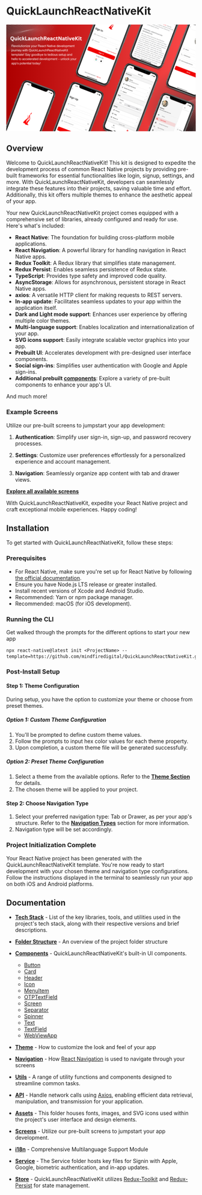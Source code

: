 # QuickLaunchReactNativeKit

<img alt="feature-image" src="./QuickLaunchReactNativeKit/docs/screenshots/banner.png" />

## Overview

Welcome to QuickLaunchReactNativeKit! This kit is designed to expedite the development process of common React Native projects by providing pre-built frameworks for essential functionalities like login, signup, settings, and more. With QuickLaunchReactNativeKit, developers can seamlessly integrate these features into their projects, saving valuable time and effort. Additionally, this kit offers multiple themes to enhance the aesthetic appeal of your app.

Your new QuickLaunchReactNativeKit project comes equipped with a comprehensive set of libraries, already configured and ready for use. Here's what's included:

- **React Native**: The foundation for building cross-platform mobile applications.
- **React Navigation**: A powerful library for handling navigation in React Native apps.
- **Redux Toolkit**: A Redux library that simplifies state management.
- **Redux Persist**: Enables seamless persistence of Redux state.
- **TypeScript**: Provides type safety and improved code quality.
- **AsyncStorage**: Allows for asynchronous, persistent storage in React Native apps.
- **axios**: A versatile HTTP client for making requests to REST servers.
- **In-app update**: Facilitates seamless updates to your app within the application itself.
- **Dark and Light mode support**: Enhances user experience by offering multiple color themes.
- **Multi-language support**: Enables localization and internationalization of your app.
- **SVG icons support**: Easily integrate scalable vector graphics into your app.
- **Prebuilt UI**: Accelerates development with pre-designed user interface components.
- **Social sign-ins**: Simplifies user authentication with Google and Apple sign-ins.
- **Additional prebuilt [components](./QuickLaunchReactNativeKit/docs/template/src/components/Components.md)**: Explore a variety of pre-built components to enhance your app's UI.

And much more!

### Example Screens

Utilize our pre-built screens to jumpstart your app development:

1. **Authentication**: Simplify user sign-in, sign-up, and password recovery processes.

2. **Settings**: Customize user preferences effortlessly for a personalized experience and account management.

3. **Navigation**: Seamlessly organize app content with tab and drawer views.

**[Explore all available screens](./QuickLaunchReactNativeKit/docs/ScreenShots.md)**

With QuickLaunchReactNativeKit, expedite your React Native project and craft exceptional mobile experiences. Happy coding!

## Installation

To get started with QuickLaunchReactNativeKit, follow these steps:

### Prerequisites

- For React Native, make sure you're set up for React Native by following [the official documentation](https://reactnative.dev/docs/environment-setup).
- Ensure you have Node.js LTS release or greater installed.
- Install recent versions of Xcode and Android Studio.
- Recommended: Yarn or npm package manager.
- Recommended: macOS (for iOS development).

### Running the CLI

Get walked through the prompts for the different options to start your new app

```terminal
npx react-native@latest init <ProjectName> --template=https://github.com/mindfiredigital/QuickLaunchReactNativeKit.git
```

### Post-Install Setup

#### Step 1: Theme Configuration

During setup, you have the option to customize your theme or choose from preset themes.

##### Option 1: Custom Theme Configuration

1. You'll be prompted to define custom theme values.
2. Follow the prompts to input hex color values for each theme property.
3. Upon completion, a custom theme file will be generated successfully.

##### Option 2: Preset Theme Configuration

1. Select a theme from the available options. Refer to the **[Theme Section](./QuickLaunchReactNativeKit/docs/template/src/theme/PresetThemes.md)** for details.
2. The chosen theme will be applied to your project.

#### Step 2: Choose Navigation Type

1. Select your preferred navigation type: Tab or Drawer, as per your app's structure. Refer to the **[Navigation Types](./QuickLaunchReactNativeKit/docs/template/src/navigation/Navigation.md)** section for more information.
2. Navigation type will be set accordingly.

### Project Initialization Complete

Your React Native project has been generated with the QuickLaunchReactNativeKit template. You're now ready to start development with your chosen theme and navigation type configurations. Follow the instructions displayed in the terminal to seamlessly run your app on both iOS and Android platforms.

## Documentation

- **[Tech Stack](./QuickLaunchReactNativeKit/docs/template/TechStack.md)** - List of the key libraries, tools, and utilities used in the project's tech stack, along with their respective versions and brief descriptions.

- **[Folder Structure](./QuickLaunchReactNativeKit/docs/template/FolderStructure.md)** - An overview of the project folder structure

- **[Components](./QuickLaunchReactNativeKit/docs/template/src/components/Components.md)** - QuickLaunchReactNativeKit's built-in UI components.

  - [Button](./QuickLaunchReactNativeKit/docs/template/src/components/Button.md)
  - [Card](./QuickLaunchReactNativeKit/docs/template/src/components/Card.md)
  - [Header](./QuickLaunchReactNativeKit/docs/template/src/components/Header.md)
  - [Icon](./QuickLaunchReactNativeKit/docs/template/src/components/Icon.md)
  - [MenuItem](./QuickLaunchReactNativeKit/docs/template/src/components/MenuItem.md)
  - [OTPTextField](./QuickLaunchReactNativeKit/docs/template/src/components/OTPTextField.md)
  - [Screen](./QuickLaunchReactNativeKit/docs/template/src/components/Screen.md)
  - [Separator](./QuickLaunchReactNativeKit/docs/template/src/components/Separator.md)
  - [Spinner](./QuickLaunchReactNativeKit/docs/template/src/components/Spinner.md)
  - [Text](./QuickLaunchReactNativeKit/docs/template/src/components/Text.md)
  - [TextField](./QuickLaunchReactNativeKit/docs/template/src/components/TextField.md)
  - [WebViewApp](./QuickLaunchReactNativeKit/docs/template/src/components/WebViewApp.md)

- **[Theme](./QuickLaunchReactNativeKit/docs/template/src/theme/Theme.md)** - How to customize the look and feel of your app

- **[Navigation](./QuickLaunchReactNativeKit/docs/template/src/navigation/Navigation.md)** - How [React Navigation](https://reactnavigation.org/docs/getting-started/) is used to navigate through your screens

- **[Utils](./QuickLaunchReactNativeKit/docs/template/src/utils/Utils.md)** - A range of utility functions and components designed to streamline common tasks.

- **[API](./QuickLaunchReactNativeKit/docs/template/src/api/API.md)** - Handle network calls using [Axios](https://www.npmjs.com/package/axios), enabling efficient data retrieval, manipulation, and transmission for your application.

- **[Assets](./QuickLaunchReactNativeKit/docs/template/src/assets/Assets.md)** - This folder houses fonts, images, and SVG icons used within the project's user interface and design elements.

- **[Screens](./QuickLaunchReactNativeKit/docs/ScreenShots.md)** - Utilize our pre-built screens to jumpstart your app development.

- **[i18n](./QuickLaunchReactNativeKit/docs/template/src/i18n/i18n.md)** - Comprehensive Multilanguage Support Module

- **[Service](./QuickLaunchReactNativeKit/docs/template/src/service/Service.md)** - The Service folder hosts key files for Signin with Apple, Google, biometric authentication, and in-app updates.

- **[Store](./QuickLaunchReactNativeKit/docs/template/src/store/Store.md)** - QuickLaunchReactNativeKit utilizes [Redux-Toolkit](https://redux-toolkit.js.org) and [Redux-Persist](https://www.npmjs.com/package/redux-persist) for state management.
